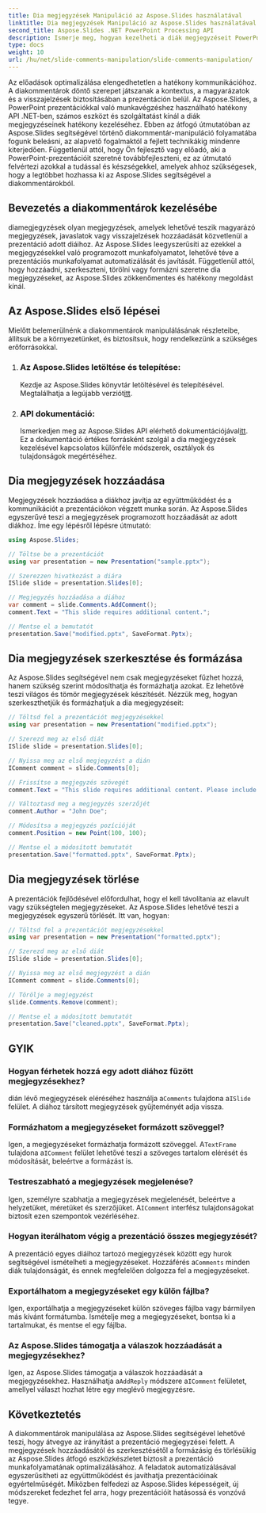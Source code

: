 ```yaml
---
title: Dia megjegyzések Manipuláció az Aspose.Slides használatával
linktitle: Dia megjegyzések Manipuláció az Aspose.Slides használatával
second_title: Aspose.Slides .NET PowerPoint Processing API
description: Ismerje meg, hogyan kezelheti a diák megjegyzéseit PowerPoint-prezentációkban az Aspose.Slides API for .NET használatával. Fedezze fel a lépésenkénti útmutatókat és a forráskód-példákat a dia megjegyzések hozzáadásához, szerkesztéséhez és formázásához.
type: docs
weight: 10
url: /hu/net/slide-comments-manipulation/slide-comments-manipulation/
---
```


Az előadások optimalizálása elengedhetetlen a hatékony kommunikációhoz. A diakommentárok döntő szerepet játszanak a kontextus, a magyarázatok és a visszajelzések biztosításában a prezentáción belül. Az Aspose.Slides, a PowerPoint prezentációkkal való munkavégzéshez használható hatékony API .NET-ben, számos eszközt és szolgáltatást kínál a diák megjegyzéseinek hatékony kezeléséhez. Ebben az átfogó útmutatóban az Aspose.Slides segítségével történő diakommentár-manipuláció folyamatába fogunk beleásni, az alapvető fogalmaktól a fejlett technikákig mindenre kiterjedően. Függetlenül attól, hogy Ön fejlesztő vagy előadó, aki a PowerPoint-prezentációit szeretné továbbfejleszteni, ez az útmutató felvértezi azokkal a tudással és készségekkel, amelyek ahhoz szükségesek, hogy a legtöbbet hozhassa ki az Aspose.Slides segítségével a diakommentárokból.

## Bevezetés a diakommentárok kezelésébe

diamegjegyzések olyan megjegyzések, amelyek lehetővé teszik magyarázó megjegyzések, javaslatok vagy visszajelzések hozzáadását közvetlenül a prezentáció adott diáihoz. Az Aspose.Slides leegyszerűsíti az ezekkel a megjegyzésekkel való programozott munkafolyamatot, lehetővé téve a prezentációs munkafolyamat automatizálását és javítását. Függetlenül attól, hogy hozzáadni, szerkeszteni, törölni vagy formázni szeretne dia megjegyzéseket, az Aspose.Slides zökkenőmentes és hatékony megoldást kínál.

## Az Aspose.Slides első lépései

Mielőtt belemerülnénk a diakommentárok manipulálásának részleteibe, állítsuk be a környezetünket, és biztosítsuk, hogy rendelkezünk a szükséges erőforrásokkal.

1. ### Az Aspose.Slides letöltése és telepítése: 
	 Kezdje az Aspose.Slides könyvtár letöltésével és telepítésével. Megtalálhatja a legújabb verziót[itt](https://releases.aspose.com/slides/net/).

2. ### API dokumentáció: 
	 Ismerkedjen meg az Aspose.Slides API elérhető dokumentációjával[itt](https://reference.aspose.com/slides/net/). Ez a dokumentáció értékes forrásként szolgál a dia megjegyzések kezelésével kapcsolatos különféle módszerek, osztályok és tulajdonságok megértéséhez.

## Dia megjegyzések hozzáadása

Megjegyzések hozzáadása a diákhoz javítja az együttműködést és a kommunikációt a prezentációkon végzett munka során. Az Aspose.Slides egyszerűvé teszi a megjegyzések programozott hozzáadását az adott diákhoz. Íme egy lépésről lépésre útmutató:

```csharp
using Aspose.Slides;

// Töltse be a prezentációt
using var presentation = new Presentation("sample.pptx");

// Szerezzen hivatkozást a diára
ISlide slide = presentation.Slides[0];

// Megjegyzés hozzáadása a diához
var comment = slide.Comments.AddComment();
comment.Text = "This slide requires additional content.";

// Mentse el a bemutatót
presentation.Save("modified.pptx", SaveFormat.Pptx);
```

## Dia megjegyzések szerkesztése és formázása

Az Aspose.Slides segítségével nem csak megjegyzéseket fűzhet hozzá, hanem szükség szerint módosíthatja és formázhatja azokat. Ez lehetővé teszi világos és tömör megjegyzések készítését. Nézzük meg, hogyan szerkeszthetjük és formázhatjuk a dia megjegyzéseit:

```csharp
// Töltsd fel a prezentációt megjegyzésekkel
using var presentation = new Presentation("modified.pptx");

// Szerezd meg az első diát
ISlide slide = presentation.Slides[0];

// Nyissa meg az első megjegyzést a dián
IComment comment = slide.Comments[0];

// Frissítse a megjegyzés szövegét
comment.Text = "This slide requires additional content. Please include relevant statistics.";

// Változtasd meg a megjegyzés szerzőjét
comment.Author = "John Doe";

// Módosítsa a megjegyzés pozícióját
comment.Position = new Point(100, 100);

// Mentse el a módosított bemutatót
presentation.Save("formatted.pptx", SaveFormat.Pptx);
```

## Dia megjegyzések törlése

A prezentációk fejlődésével előfordulhat, hogy el kell távolítania az elavult vagy szükségtelen megjegyzéseket. Az Aspose.Slides lehetővé teszi a megjegyzések egyszerű törlését. Itt van, hogyan:

```csharp
// Töltsd fel a prezentációt megjegyzésekkel
using var presentation = new Presentation("formatted.pptx");

// Szerezd meg az első diát
ISlide slide = presentation.Slides[0];

// Nyissa meg az első megjegyzést a dián
IComment comment = slide.Comments[0];

// Törölje a megjegyzést
slide.Comments.Remove(comment);

// Mentse el a módosított bemutatót
presentation.Save("cleaned.pptx", SaveFormat.Pptx);
```

## GYIK

### Hogyan férhetek hozzá egy adott diához fűzött megjegyzésekhez?

 dián lévő megjegyzések eléréséhez használja a`Comments` tulajdona a`ISlide` felület. A diához társított megjegyzések gyűjteményét adja vissza.

### Formázhatom a megjegyzéseket formázott szöveggel?

 Igen, a megjegyzéseket formázhatja formázott szöveggel. A`TextFrame` tulajdona a`IComment` felület lehetővé teszi a szöveges tartalom elérését és módosítását, beleértve a formázást is.

### Testreszabható a megjegyzések megjelenése?

 Igen, személyre szabhatja a megjegyzések megjelenését, beleértve a helyzetüket, méretüket és szerzőjüket. A`IComment` interfész tulajdonságokat biztosít ezen szempontok vezérléséhez.

### Hogyan iterálhatom végig a prezentáció összes megjegyzését?

 A prezentáció egyes diáihoz tartozó megjegyzések között egy hurok segítségével ismételheti a megjegyzéseket. Hozzáférés a`Comments` minden diák tulajdonságát, és ennek megfelelően dolgozza fel a megjegyzéseket.

### Exportálhatom a megjegyzéseket egy külön fájlba?

Igen, exportálhatja a megjegyzéseket külön szöveges fájlba vagy bármilyen más kívánt formátumba. Ismételje meg a megjegyzéseket, bontsa ki a tartalmukat, és mentse el egy fájlba.

### Az Aspose.Slides támogatja a válaszok hozzáadását a megjegyzésekhez?

 Igen, az Aspose.Slides támogatja a válaszok hozzáadását a megjegyzésekhez. Használhatja a`AddReply` módszere a`IComment` felületet, amellyel választ hozhat létre egy meglévő megjegyzésre.

## Következtetés

A diakommentárok manipulálása az Aspose.Slides segítségével lehetővé teszi, hogy átvegye az irányítást a prezentáció megjegyzései felett. A megjegyzések hozzáadásától és szerkesztésétől a formázásig és törlésükig az Aspose.Slides átfogó eszközkészletet biztosít a prezentáció munkafolyamatának optimalizálásához. A feladatok automatizálásával egyszerűsítheti az együttműködést és javíthatja prezentációinak egyértelműségét. Miközben felfedezi az Aspose.Slides képességeit, új módszereket fedezhet fel arra, hogy prezentációit hatásossá és vonzóvá tegye.